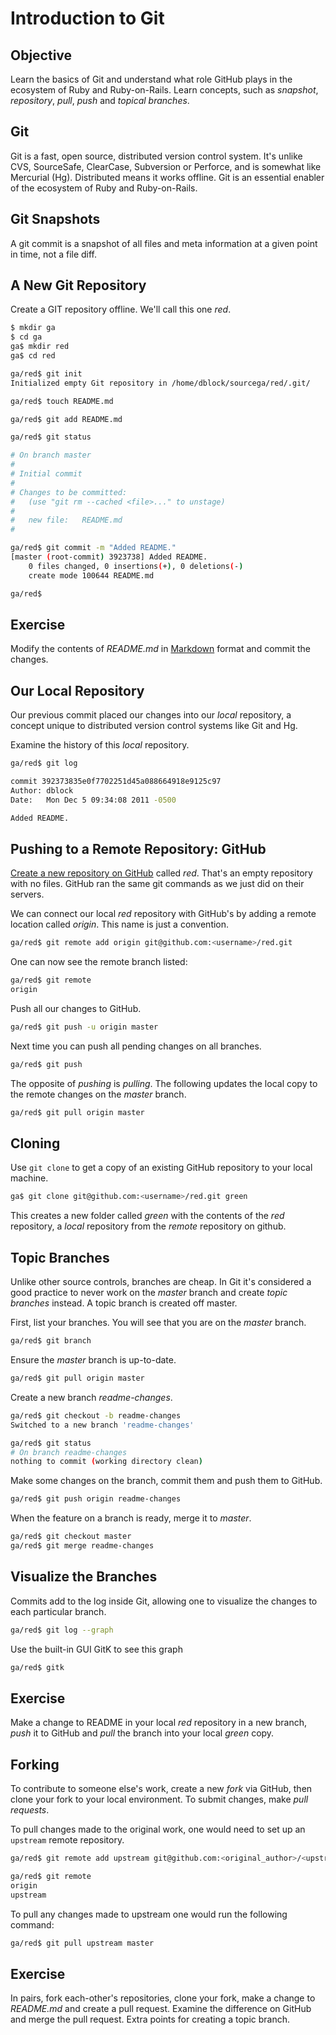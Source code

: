 # Introduction to Git

## Objective

Learn the basics of Git and understand what role GitHub plays in the ecosystem of Ruby and Ruby-on-Rails. Learn concepts, such as *snapshot*, *repository*, *pull*, *push* and *topical branches*.

## Git

Git is a fast, open source, distributed version control system. It's unlike CVS, SourceSafe, ClearCase, Subversion or Perforce, and is somewhat like Mercurial (Hg). Distributed means it works offline. Git is an essential enabler of the ecosystem of Ruby and Ruby-on-Rails.

## Git Snapshots

A git commit is a snapshot of all files and meta information at a given point in time, not a file diff.

## A New Git Repository

Create a GIT repository offline. We'll call this one *red*.

```bash
$ mkdir ga
$ cd ga
ga$ mkdir red
ga$ cd red

ga/red$ git init
Initialized empty Git repository in /home/dblock/sourcega/red/.git/

ga/red$ touch README.md

ga/red$ git add README.md

ga/red$ git status

# On branch master
#
# Initial commit
#
# Changes to be committed:
#   (use "git rm --cached <file>..." to unstage)
#
#	new file:   README.md
#

ga/red$ git commit -m "Added README."
[master (root-commit) 3923738] Added README.
    0 files changed, 0 insertions(+), 0 deletions(-)
    create mode 100644 README.md

ga/red$
```

## Exercise

Modify the contents of *README.md* in [Markdown](http://daringfireball.net/projects/markdown/syntax) format and commit the changes.

## Our Local Repository

Our previous commit placed our changes into our *local* repository, a concept unique to distributed version control systems like Git and Hg.

Examine the history of this *local* repository.

```bash
ga/red$ git log

commit 392373835e0f7702251d45a088664918e9125c97
Author: dblock
Date:   Mon Dec 5 09:34:08 2011 -0500

Added README.
```

## Pushing to a Remote Repository: GitHub

[Create a new repository on GitHub](https://github.com/repositories/new) called *red*. That's an empty repository with no files. GitHub ran the same git commands as we just did on their servers.

We can connect our local *red* repository with GitHub's by adding a remote location called *origin*. This name is just a convention.

```bash
ga/red$ git remote add origin git@github.com:<username>/red.git
```

One can now see the remote branch listed:

```bash
ga/red$ git remote
origin
```

Push all our changes to GitHub.

```bash
ga/red$ git push -u origin master
```

Next time you can push all pending changes on all branches.

```bash
ga/red$ git push
```

The opposite of *pushing* is *pulling*. The following updates the local copy to the remote changes on the *master* branch.

```bash
ga/red$ git pull origin master
```

## Cloning

Use `git clone` to get a copy of an existing GitHub repository to your local machine.

```bash
ga$ git clone git@github.com:<username>/red.git green
```

This creates a new folder called *green* with the contents of the *red* repository, a *local* repository from the *remote* repository on github.

## Topic Branches

Unlike other source controls, branches are cheap. In Git it's considered a good practice to never work on the *master* branch and create *topic branches* instead. A topic branch is created off master.

First, list your branches. You will see that you are on the *master* branch.

```bash
ga/red$ git branch
```

Ensure the *master* branch is up-to-date.

```bash
ga/red$ git pull origin master 
```

Create a new branch *readme-changes*.

```bash
ga/red$ git checkout -b readme-changes
Switched to a new branch 'readme-changes'

ga/red$ git status
# On branch readme-changes
nothing to commit (working directory clean)
```

Make some changes on the branch, commit them and push them to GitHub.

```bash
ga/red$ git push origin readme-changes
```

When the feature on a branch is ready, merge it to *master*.

```bash
ga/red$ git checkout master
ga/red$ git merge readme-changes
```

## Visualize the Branches

Commits add to the log inside Git, allowing one to visualize the changes to each particular branch.

```bash
ga/red$ git log --graph
```

Use the built-in GUI GitK to see this graph

```bash
ga/red$ gitk
```

## Exercise

Make a change to README in your local *red* repository in a new branch, *push* it to GitHub and *pull* the branch into your local *green* copy.

## Forking

To contribute to someone else's work, create a new *fork* via GitHub, then clone your fork to your local environment. To submit changes, make *pull requests*.

To pull changes made to the original work, one would need to set up an `upstream` remote repository.

```bash
ga/red$ git remote add upstream git@github.com:<original_author>/<upstream_source>.git

ga/red$ git remote
origin
upstream
```

To pull any changes made to upstream one would run the following command:

```bash
ga/red$ git pull upstream master
```

## Exercise

In pairs, fork each-other's repositories, clone your fork, make a change to *README.md* and create a pull request. Examine the difference on GitHub and merge the pull request. Extra points for creating a topic branch.
